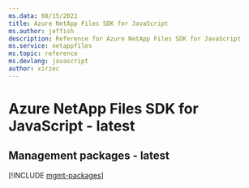 ```yaml
---
ms.data: 08/15/2022
title: Azure NetApp Files SDK for JavaScript
ms.author: jeffish
description: Reference for Azure NetApp Files SDK for JavaScript
ms.service: netappfiles
ms.topic: reference
ms.devlang: javascript
author: xirzec
---
```

# Azure NetApp Files SDK for JavaScript - latest

## Management packages - latest
[!INCLUDE [mgmt-packages](netapp-files-mgmt-index.md)]